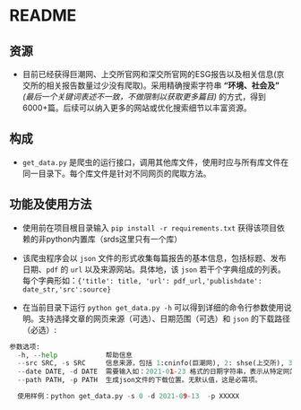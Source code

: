 # README

## 资源  

- 目前已经获得巨潮网、上交所官网和深交所官网的ESG报告以及相关信息(京交所的相关报告数量过少没有爬取)。采用精确搜索字符串 **“环境、社会及”** *(最后一个关键词表述不一致，不做限制以获取更多篇目)* 的方式，得到6000+篇。后续可以纳入更多的网站或优化搜索细节以丰富资源。

## 构成

- `get_data.py` 是爬虫的运行接口，调用其他库文件，使用时应与所有库文件在同一目录下。每个库文件是针对不同网页的爬取方法。

## 功能及使用方法

- 使用前在项目根目录输入 `pip install -r requirements.txt` 获得该项目依赖的非python内置库（srds这里只有一个库）

- 该爬虫程序会以 `json` 文件的形式收集每篇报告的基本信息，包括标题、发布日期、`pdf` 的 `url` 以及来源网站。具体地，该 `json` 若干个字典组成的列表。每个字典形如：`{'title': title, 'url': pdf_url,'publishdate': date_str,'src':source}`
- 在当前目录下运行 `python get_data.py -h` 可以得到详细的命令行参数使用说明。支持选择文章的网页来源（可选）、日期范围（可选）和 `json` 的下载路径（必选）:

```Python
参数选项:
  -h, --help            帮助信息
  --src SRC, -s SRC     信息来源，包括 1:cninfo(巨潮网), 2: shse(上交所), 3:szse(深交所), 0:all above. 使用时输入冒号前的编号即可，默认值为0
  --date DATE, -d DATE  需要输入如：2021-01-23 格式的日期字符串，表示从特定网站筛选报告的发布时间满足：[该指定日期,程序运行时刻的日期]，并将它们更新到本地。默认为不加时间限制。
  --path PATH, -p PATH  生成json文件的下载位置。无默认值，这是必需项。

  使用样例：python get_data.py -s 0 -d 2021-09-13  -p XXXXX

```
